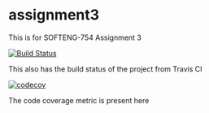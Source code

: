 # assignment3
This is for SOFTENG-754 Assignment 3

[![Build Status](https://travis-ci.com/jasonbakthakumar/assignment3.svg?branch=master)](https://travis-ci.com/jasonbakthakumar/assignment3)

This also has the build status of the project from Travis CI


[![codecov](https://codecov.io/gh/jasonbakthakumar/assignment3/branch/master/graph/badge.svg)](https://codecov.io/gh/jasonbakthakumar/assignment3)

The code coverage metric is present here